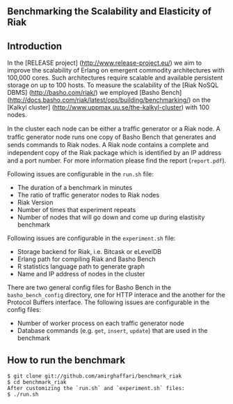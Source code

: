 Benchmarking the Scalability and Elasticity of Riak
-----------

Introduction
------------
In the [RELEASE project] (http://www.release-project.eu/) we aim to improve the scalability of Erlang on emergent commodity architectures with 100,000 cores. Such architectures require scalable and available persistent storage on up to 100 hosts. To measure the scalability of the [Riak NoSQL DBMS] (http://basho.com/riak/) we employed [Basho Bench] (http://docs.basho.com/riak/latest/ops/building/benchmarking/) on the [Kalkyl cluster] (http://www.uppmax.uu.se/the-kalkyl-cluster) with 100 nodes.

In the cluster each node can be either a trafﬁc generator or a Riak node. A trafﬁc generator node runs one copy of Basho Bench that generates and sends commands to Riak nodes. A Riak node contains a complete and independent copy of the Riak package which is identiﬁed by an IP address and a port number.
For more information please find the report (`report.pdf`).

Following issues are configurable in the `run.sh` file:

*	The duration of a benchmark in minutes
*	The ratio of traffic generator nodes to Riak nodes
*	Riak Version
*	Number of times that experiment repeats
*	Number of nodes that will go down and come up during elastisity benchmark
	
Following issues are configurable in the `experiment.sh` file:

*	Storage backend for Riak, i.e. Bitcask or eLevelDB 
*	Erlang path for compiling Riak and Basho Bench
*	R statistics language path to generate graph
*	Name and IP address of nodes in the cluster
	
There are two general config files for Basho Bench in the `basho_bench_config` directory, one for HTTP interace and the another for the Protocol Buffers interface. The following issues are configurable in the config files:

*	Number of worker process on each traffic generator node
*	Database commands (e.g. `get`, `insert`, `update`) that are used in the benchmark

How to run the benchmark  
----------------------------------------

	$ git clone git://github.com/amirghaffari/benchmark_riak
	$ cd benchmark_riak
	After customizing the `run.sh` and `experiment.sh` files:
	$ ./run.sh 

